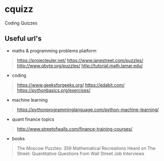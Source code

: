 # cquizz
Coding Quizzes

Useful url's
------------

- maths & programming problems platform
> https://projecteuler.net/
> https://www.janestreet.com/puzzles/
> http://www.qbyte.org/puzzles/
> http://tutorial.math.lamar.edu/

- coding
> https://www.geeksforgeeks.org/
> https://edabit.com/
> https://pythonbasics.org/exercises/

- machine learning
> https://pythonprogramminglanguage.com/python-machine-learning/

- quant finance topics
> http://www.streetofwalls.com/finance-training-courses/

- books
> The Moscow Puzzles: 359 Mathematical Recreations
> Heard on The Street: Quantitative Questions from Wall Street Job Interviews


